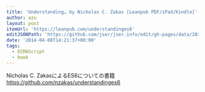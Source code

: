 ```yaml
---
title: 'Understanding… by Nicholas C. Zakas [Leanpub PDF/iPad/Kindle]'
author: azu
layout: post
itemUrl: 'https://leanpub.com/understandinges6'
editJSONPath: 'https://github.com/jser/jser.info/edit/gh-pages/data/2014/04/index.json'
date: '2014-04-08T14:21:37+00:00'
tags:
  - ECMAScript
  - book
---
```

Nicholas C. ZakasによるES6についての書籍
https://github.com/nzakas/understandinges6
